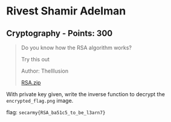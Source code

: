 # Rivest Shamir Adelman

## Cryptography - Points: 300

> Do you know how the RSA algorithm works?<br>
>
> Try this out<br>
>
> Author: TheIllusion
>
> [RSA.zip](RSA.zip)
>

With private key given, write the inverse function to decrypt the `encrypted_flag.png` image.

flag: `secarmy{RSA_ba51c5_to_be_l3arn7}`